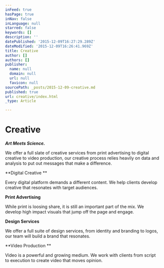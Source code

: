 ```yaml
---
inFeed: true
hasPage: true
inNav: false
inLanguage: null
starred: false
keywords: []
description: ''
datePublished: '2015-12-09T16:27:29.289Z'
dateModified: '2015-12-09T16:26:41.969Z'
title: Creative
author: []
authors: []
publisher:
  name: null
  domain: null
  url: null
  favicon: null
sourcePath: _posts/2015-12-09-creative.md
published: true
url: creative/index.html
_type: Article

---
```

# Creative

_**Art Meets Science.**_

We offer a full slate of creative services from print advertising to digital creative to video production, our creative process relies heavily on data and analysis to put out messages that make a difference.

**Digital Creative **

Every digital platform demands a different content.  We help clients develop creative that resonates with target audiences.

**Print Advertising**

While print is loosing share, it is still an important part of the mix.  We develop high impact visuals that jump off the page and engage.

**Design Services**

We offer a full suite of design services, from identity and branding to logos, our team will build a brand that resonates.

**Video Production **

Video is a powerful and growing medium.  We work with clients from script to execution to create video that moves opinion.